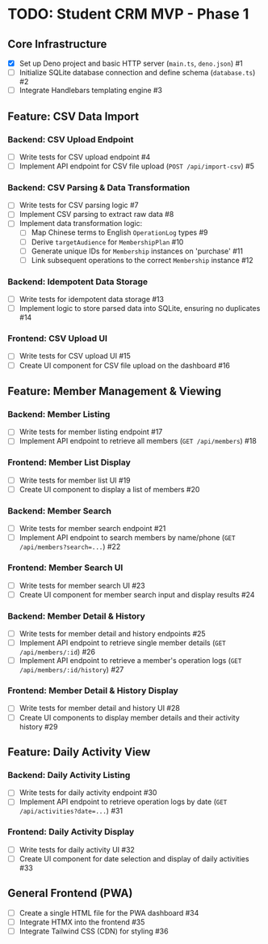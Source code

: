 # TODO: Student CRM MVP - Phase 1

## Core Infrastructure
- [x] Set up Deno project and basic HTTP server (`main.ts`, `deno.json`) #1
- [ ] Initialize SQLite database connection and define schema (`database.ts`) #2
- [ ] Integrate Handlebars templating engine #3

## Feature: CSV Data Import

### Backend: CSV Upload Endpoint
- [ ] Write tests for CSV upload endpoint #4
- [ ] Implement API endpoint for CSV file upload (`POST /api/import-csv`) #5

### Backend: CSV Parsing & Data Transformation
- [ ] Write tests for CSV parsing logic #7
- [ ] Implement CSV parsing to extract raw data #8
- [ ] Implement data transformation logic:
    - [ ] Map Chinese terms to English `OperationLog` types #9
    - [ ] Derive `targetAudience` for `MembershipPlan` #10
    - [ ] Generate unique IDs for `Membership` instances on 'purchase' #11
    - [ ] Link subsequent operations to the correct `Membership` instance #12

### Backend: Idempotent Data Storage
- [ ] Write tests for idempotent data storage #13
- [ ] Implement logic to store parsed data into SQLite, ensuring no duplicates #14

### Frontend: CSV Upload UI
- [ ] Write tests for CSV upload UI #15
- [ ] Create UI component for CSV file upload on the dashboard #16

## Feature: Member Management & Viewing

### Backend: Member Listing
- [ ] Write tests for member listing endpoint #17
- [ ] Implement API endpoint to retrieve all members (`GET /api/members`) #18

### Frontend: Member List Display
- [ ] Write tests for member list UI #19
- [ ] Create UI component to display a list of members #20

### Backend: Member Search
- [ ] Write tests for member search endpoint #21
- [ ] Implement API endpoint to search members by name/phone (`GET /api/members?search=...`) #22

### Frontend: Member Search UI
- [ ] Write tests for member search UI #23
- [ ] Create UI component for member search input and display results #24

### Backend: Member Detail & History
- [ ] Write tests for member detail and history endpoints #25
- [ ] Implement API endpoint to retrieve single member details (`GET /api/members/:id`) #26
- [ ] Implement API endpoint to retrieve a member's operation logs (`GET /api/members/:id/history`) #27

### Frontend: Member Detail & History Display
- [ ] Write tests for member detail and history UI #28
- [ ] Create UI components to display member details and their activity history #29

## Feature: Daily Activity View

### Backend: Daily Activity Listing
- [ ] Write tests for daily activity endpoint #30
- [ ] Implement API endpoint to retrieve operation logs by date (`GET /api/activities?date=...`) #31

### Frontend: Daily Activity Display
- [ ] Write tests for daily activity UI #32
- [ ] Create UI component for date selection and display of daily activities #33

## General Frontend (PWA)
- [ ] Create a single HTML file for the PWA dashboard #34
- [ ] Integrate HTMX into the frontend #35
- [ ] Integrate Tailwind CSS (CDN) for styling #36
